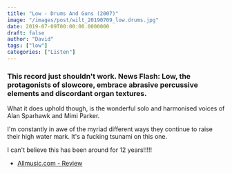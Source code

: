 ```yaml
---
title: "Low - Drums And Guns (2007)"
image: "/images/post/wilt_20190709_low.drums.jpg"
date: 2019-07-09T00:00:00.0000000
draft: false
author: "David"
tags: ["low"]
categories: ["Listen"]
---
```

### This record just shouldn't work. News Flash: Low, the protagonists of slowcore, embrace abrasive percussive elements and discordant organ textures. 

 What it does uphold though, is the wonderful solo and harmonised voices of Alan Sparhawk and Mimi Parker. 

 I'm constantly in awe of the myriad different ways they continue to raise their high water mark. It's a fucking tsunami on this one.

 I can't believe this has been around for 12 years!!!!!

-  [Allmusic.com - Review](https://www.allmusic.com/album/drums-and-guns-mw0000482477)